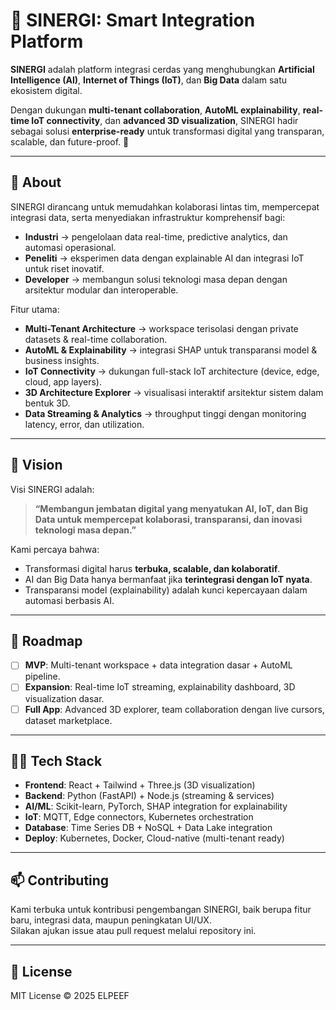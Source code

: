 # 🔗 SINERGI: Smart Integration Platform

**SINERGI** adalah platform integrasi cerdas yang menghubungkan **Artificial Intelligence (AI)**, **Internet of Things (IoT)**, dan **Big Data** dalam satu ekosistem digital.  

Dengan dukungan **multi-tenant collaboration**, **AutoML explainability**, **real-time IoT connectivity**, dan **advanced 3D visualization**, SINERGI hadir sebagai solusi **enterprise-ready** untuk transformasi digital yang transparan, scalable, dan future-proof. 🚀

---

## 📖 About

SINERGI dirancang untuk memudahkan kolaborasi lintas tim, mempercepat integrasi data, serta menyediakan infrastruktur komprehensif bagi:

- **Industri** → pengelolaan data real-time, predictive analytics, dan automasi operasional.  
- **Peneliti** → eksperimen data dengan explainable AI dan integrasi IoT untuk riset inovatif.  
- **Developer** → membangun solusi teknologi masa depan dengan arsitektur modular dan interoperable.  

Fitur utama:
- **Multi-Tenant Architecture** → workspace terisolasi dengan private datasets & real-time collaboration.  
- **AutoML & Explainability** → integrasi SHAP untuk transparansi model & business insights.  
- **IoT Connectivity** → dukungan full-stack IoT architecture (device, edge, cloud, app layers).  
- **3D Architecture Explorer** → visualisasi interaktif arsitektur sistem dalam bentuk 3D.  
- **Data Streaming & Analytics** → throughput tinggi dengan monitoring latency, error, dan utilization.  

---

## 🌟 Vision

Visi SINERGI adalah:  
> **“Membangun jembatan digital yang menyatukan AI, IoT, dan Big Data untuk mempercepat kolaborasi, transparansi, dan inovasi teknologi masa depan.”**

Kami percaya bahwa:
- Transformasi digital harus **terbuka, scalable, dan kolaboratif**.  
- AI dan Big Data hanya bermanfaat jika **terintegrasi dengan IoT nyata**.  
- Transparansi model (explainability) adalah kunci kepercayaan dalam automasi berbasis AI.  

---

## 🚀 Roadmap

- [ ] **MVP**: Multi-tenant workspace + data integration dasar + AutoML pipeline.  
- [ ] **Expansion**: Real-time IoT streaming, explainability dashboard, 3D visualization dasar.  
- [ ] **Full App**: Advanced 3D explorer, team collaboration dengan live cursors, dataset marketplace.  

---

## 👩‍💻 Tech Stack

- **Frontend**: React + Tailwind + Three.js (3D visualization)  
- **Backend**: Python (FastAPI) + Node.js (streaming & services)  
- **AI/ML**: Scikit-learn, PyTorch, SHAP integration for explainability  
- **IoT**: MQTT, Edge connectors, Kubernetes orchestration  
- **Database**: Time Series DB + NoSQL + Data Lake integration  
- **Deploy**: Kubernetes, Docker, Cloud-native (multi-tenant ready)  

---

## 📫 Contributing

Kami terbuka untuk kontribusi pengembangan SINERGI, baik berupa fitur baru, integrasi data, maupun peningkatan UI/UX.  
Silakan ajukan issue atau pull request melalui repository ini.  

---

## 📜 License

MIT License © 2025 ELPEEF
